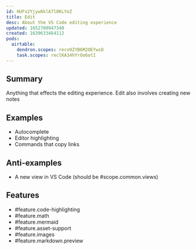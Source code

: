 ```yaml
---
id: HUFx2Yjyw8klA7l0KLYoZ
title: Edit
desc: About the VS Code editing experience
updated: 1652700947340
created: 1639633464112
pods:
  airtable:
    dendron.scopes: reco9ZYB6M2OEYwsD
    task.scopes: reclKA34hYrOo6otI
---
```


## Summary

Anything that effects the editing experience. Edit also involves creating new notes

## Examples
- Autocomplete
- Editor highlighting
- Commands that copy links 

## Anti-examples

- A new view in VS Code (should be #scope.common.views)


## Features

- #feature.code-highlighting
- #feature.math
- #feature.mermaid
- #feature.asset-support
- #feature.images
- #feature.markdown.preview
